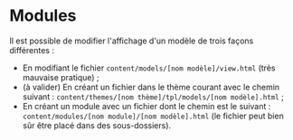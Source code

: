 # Modules

Il est possible de modifier l'affichage d'un modèle de trois façons
différentes :

- En modifiant le fichier `content/models/[nom modèle]/view.html` (très mauvaise
  pratique) ;
- (à valider) En créant un fichier dans le thème courant avec le chemin
  suivant : `content/themes/[nom thème]/tpl/models/[nom modèle].html` ;
- En créant un module avec un fichier dont le chemin est le
  suivant : `content/modules/[nom module]/[nom modèle].html` (le fichier peut
  bien sûr être placé dans des sous-dossiers).
